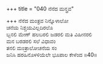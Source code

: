 +++
title = "040 ನೆನೆದ ಮನ್ತ್ರವ"

+++
ನೆನೆದ ಮಂತ್ರವ ನಿನ್ನೊಳಾಲೋ  
ಚನೆಯ ನಿಶ್ಚಯವಿಲ್ಲದಿರಲೊ  
ಬ್ಬನಲಿ ಮೇಣ್ ಹಲಬರಲಿ ಜಡರಲಿ ಮತಿ ವಿಹೀನರಲಿ  
ಮನ ಬರಡರಲಿ ಸಲೆ ವಿಧಾವಂ  
ತನಲಿ ಮಂತ್ರಾಲೋಚನೆಯ ಸಂ  
ಜನಿಸಿ ಹರಹಿನೊಳಳಿಯೆಲೇ ಭೂಪಾಲ ಕೇಳೆಂದ    ॥40॥